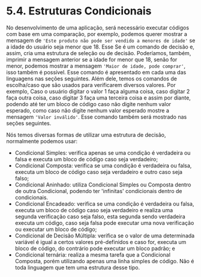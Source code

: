 # 5.4. Estruturas Condicionais

No desenvolvimento de uma aplicação, será necessário executar códigos com base em uma comparação, por exemplo, podemos querer mostrar a mensagem de `'Este produto não pode ser vendido a menores de idade'` se a idade do usuário seja menor que 18. Esse Se é um comando de decisão e, assim, cria uma estrutura de seleção ou de decisão. Poderíamos, também, imprimir a mensagem anterior se a idade for menor que 18, senão for menor, podemos mostrar a mensagem `'Maior de idade, pode comprar'`, isso também é possível. Esse comando é apresentado em cada uma das linguagens nas seções seguintes. Além dele, temos os comandos de escolha/caso que são usados para verificarem diversos valores. Por exemplo, Caso o usuário digitar o valor 1 faça alguma coisa, caso digitar 2 faça outra coisa, caso digitar 3 faça uma terceira coisa e assim por diante, podendo até ter um bloco de código caso não digite nenhum valor esperado, como caso não digite nenhum valor esperado mostre a mensagem `'Valor inválido'`. Esse comando também será mostrado nas seções seguintes.

Nós temos diversas formas de utilizar uma estrutura de decisão, normalmente podemos usar:

* Condicional Simples: verifica apenas se uma condição é verdadeira ou falsa e executa um bloco de código caso seja verdadeiro;
* Condicional Composta: verifica se uma condição é verdadeira ou falsa, executa um bloco de código caso seja verdadeiro e outro caso seja falso;
* Condicional Aninhado: utiliza Condicional Simples ou Composta dentro de outra Condicional, podendo ter 'infinitas' condicionais dentro de condicionais.
* Condicional Encadeado: verifica se uma condição é verdadeira ou falsa, executa um bloco de código caso seja verdadeiro e realiza uma segunda verificação caso seja falso, esta segunda sendo verdadeira executa um código, caso seja falsa pode executar uma nova verificação ou executar um bloco de código;
* Condicional de Decisão Múltipla: verifica se o valor de uma determinada variável é igual a certos valores pré-definidos e caso for, executa um bloco de código, do contrário pode executar um bloco padrão; e
* Condicional ternária: realiza a mesma tarefa que a Condicional Composta, porém utilizando apenas uma linha simples de código. Não é toda linguagem que tem uma estrutura desse tipo.
